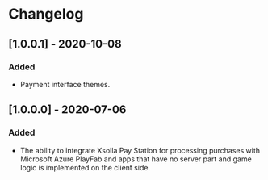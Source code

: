 # Changelog

## [1.0.0.1] - 2020-10-08 

### Added 
- Payment interface themes.


## [1.0.0.0] - 2020-07-06 

### Added 
- The ability to integrate Xsolla Pay Station for processing purchases with Microsoft Azure PlayFab and apps that have no server part and game logic is implemented on the client side.
